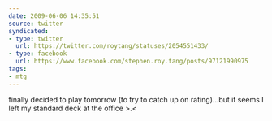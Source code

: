 ```yaml
---
date: 2009-06-06 14:35:51
source: twitter
syndicated:
- type: twitter
  url: https://twitter.com/roytang/statuses/2054551433/
- type: facebook
  url: https://www.facebook.com/stephen.roy.tang/posts/97121990975
tags:
- mtg
---
```


finally decided to play tomorrow (to try to catch up on rating)...but it seems I left my standard deck at the office &gt;.&lt;